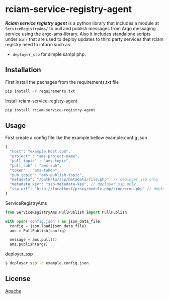# rciam-service-registry-agent

***Rciam service registry agent*** is a python library that includes a module at `ServiceRegistryAms/` to pull and publish messages from Argo messaging service using the argo-ams-library.
Also it includes standalone scripts under `bin/` that are used to deploy updates to third party services that rciam registry need to inform such as:
* `deployer_ssp` for simple sampl php.

## Installation

First install the pachages from the requirements.txt file
```bash
pip install -r requirements.txt
```

Install rciam-service-registy-agent
```bash
pip install rciam-service-registry-agent
```

## Usage


First create a config file like the example bellow
example.config.json
```javascript
{
  "host": "example.host.com",
  "project" : "ams-project-name",
  "pull_topic" : "ams-topic",
  "pull_sub" : "ams-sub",
  "token" : "ams-token",
  "pub_topic": "ams-publish-topic",
  "metadata": "/path/to/ssp/metadata/file.php", // deployer_ssp only
  "metadata_key": "ssp-metadata-key", // deployer_ssp only
  "ssp_url": "http://localhost/proxy/module.php/cron/cron.php" // deployer_ssp only
}
```

ServiceRegistryAms
```python
from ServiceRegistryAms.PullPublish import PullPublish

with open('config.json') as json_data_file:
  config = json.load(json_data_file)
  ams = PullPublish(config)

  message = ams.pull(1)
  ams.publish(args)
```

deployer_ssp
```bash
$ deployer_ssp -c example.config.json
```

## License
[Apache](http://www.apache.org/licenses/LICENSE-2.0)
